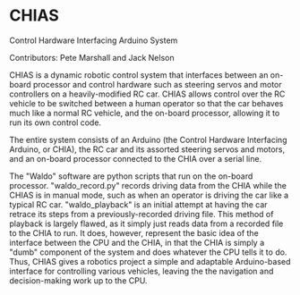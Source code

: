 # CHIAS
Control Hardware Interfacing Arduino System

Contributors: Pete Marshall and Jack Nelson

CHIAS is a dynamic robotic control system that interfaces between an on-board processor and control hardware such as 
steering servos and motor controllers on a heavily-modified RC car. CHIAS allows control over the RC vehicle to be
switched between a human operator so that the car behaves much like a normal RC vehicle, and the on-board processor,
allowing it to run its own control code.

The entire system consists of an Arduino (the Control Hardware Interfacing Arduino, or CHIA), the RC car and its 
assorted steering servos and motors, and an on-board processor connected to the CHIA over a serial line. 

The "Waldo" software are python scripts that run on the on-board processor. "waldo_record.py" records driving data
from the CHIA while the CHIAS is in manual mode, such as when an operator is driving the car like a typical RC car.
"waldo_playback" is an initial attempt at having the car retrace its steps from a previously-recorded driving file.
This method of playback is largely flawed, as it simply just reads data from a recorded file to the CHIA to run. It
does, however, represent the basic idea of the interface between the CPU and the CHIA, in that the CHIA is simply a
"dumb" component of the system and does whatever the CPU tells it to do. Thus, CHIAS gives a robotics project a
simple and adaptable Arduino-based interface for controlling various vehicles, leaving the the navigation and
decision-making work up to the CPU.
